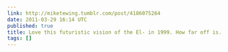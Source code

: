 ```yaml
---
link: http://miketewing.tumblr.com/post/4186075264
date: 2011-03-29 16:14 UTC
published: true
title: Love this futuristic vision of the El- in 1999. How far off is...
tags: []
---
```



